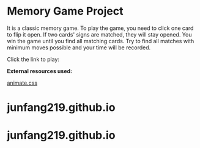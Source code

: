 # Memory Game Project

It is a classic memory game. To play the game, you need to click one card to flip it open. If two cards' signs are matched, they will stay opened. You win the game until you find all matching cards. Try to find all matches with minimum moves possible and your time will be recorded.



Click the link to play:





**External resources used:**

[animate.css](https://daneden.github.io/animate.css/)





# junfang219.github.io
# junfang219.github.io
